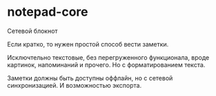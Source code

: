 # notepad-core
Сетевой блокнот

Если кратко, то нужен простой способ вести заметки.

Исключтельно текстовые, без перегруженного функционала, вроде картинок, напоминаний и прочего. Но с форматированием текста.

Заметки должны быть доступны оффлайн, но с сетевой синхронизацией. И возможностью экспорта.
